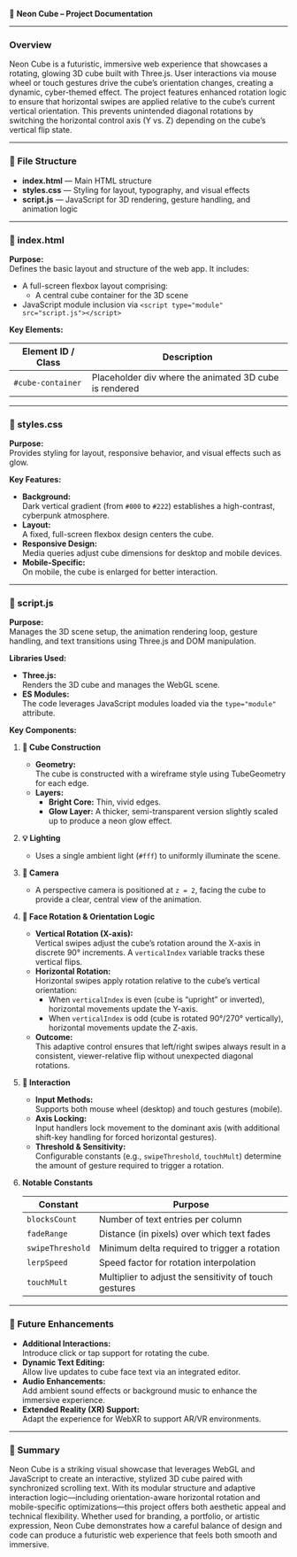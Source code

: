 📄 **Neon Cube – Project Documentation**

---

### Overview

Neon Cube is a futuristic, immersive web experience that showcases a rotating, glowing 3D cube built with Three.js. User interactions via mouse wheel or touch gestures drive the cube’s orientation changes, creating a dynamic, cyber-themed effect. The project features enhanced rotation logic to ensure that horizontal swipes are applied relative to the cube’s current vertical orientation. This prevents unintended diagonal rotations by switching the horizontal control axis (Y vs. Z) depending on the cube’s vertical flip state.

---

### 🧱 File Structure

- **index.html** — Main HTML structure
- **styles.css** — Styling for layout, typography, and visual effects
- **script.js** — JavaScript for 3D rendering, gesture handling, and animation logic

---

### 🔹 index.html

**Purpose:**  
Defines the basic layout and structure of the web app. It includes:

- A full-screen flexbox layout comprising:
  - A central cube container for the 3D scene
- JavaScript module inclusion via `<script type="module" src="script.js"></script>`

**Key Elements:**

| Element ID / Class       | Description                                          |
| ------------------------ | ---------------------------------------------------- |
| `#cube-container`        | Placeholder div where the animated 3D cube is rendered |

---

### 🎨 styles.css

**Purpose:**  
Provides styling for layout, responsive behavior, and visual effects such as glow.

**Key Features:**

- **Background:**  
  Dark vertical gradient (from `#000` to `#222`) establishes a high-contrast, cyberpunk atmosphere.
- **Layout:**  
  A fixed, full-screen flexbox design centers the cube.
- **Responsive Design:**  
  Media queries adjust cube dimensions for desktop and mobile devices.
- **Mobile-Specific:**  
  On mobile, the cube is enlarged for better interaction.

---

### 🧠 script.js

**Purpose:**  
Manages the 3D scene setup, the animation rendering loop, gesture handling, and text transitions using Three.js and DOM manipulation.

**Libraries Used:**

- **Three.js:**  
  Renders the 3D cube and manages the WebGL scene.
- **ES Modules:**  
  The code leverages JavaScript modules loaded via the `type="module"` attribute.

**Key Components:**

1. **🔲 Cube Construction**

   - **Geometry:**  
     The cube is constructed with a wireframe style using TubeGeometry for each edge.
   - **Layers:**  
     - **Bright Core:** Thin, vivid edges.
     - **Glow Layer:** A thicker, semi-transparent version slightly scaled up to produce a neon glow effect.

2. **💡 Lighting**

   - Uses a single ambient light (`#fff`) to uniformly illuminate the scene.

3. **🧭 Camera**

   - A perspective camera is positioned at `z = 2`, facing the cube to provide a clear, central view of the animation.

4. **🧭 Face Rotation & Orientation Logic**

   - **Vertical Rotation (X-axis):**  
     Vertical swipes adjust the cube’s rotation around the X-axis in discrete 90° increments. A `verticalIndex` variable tracks these vertical flips.
   - **Horizontal Rotation:**  
     Horizontal swipes apply rotation relative to the cube’s vertical orientation:
     - When `verticalIndex` is even (cube is “upright” or inverted), horizontal movements update the Y-axis.
     - When `verticalIndex` is odd (cube is rotated 90°/270° vertically), horizontal movements update the Z-axis.
   - **Outcome:**  
     This adaptive control ensures that left/right swipes always result in a consistent, viewer-relative flip without unexpected diagonal rotations.

5. **🧲 Interaction**

   - **Input Methods:**  
     Supports both mouse wheel (desktop) and touch gestures (mobile).
   - **Axis Locking:**  
     Input handlers lock movement to the dominant axis (with additional shift-key handling for forced horizontal gestures).
   - **Threshold & Sensitivity:**  
     Configurable constants (e.g., `swipeThreshold`, `touchMult`) determine the amount of gesture required to trigger a rotation.

6. **Notable Constants**

   | Constant         | Purpose                                                  |
   | ---------------- | -------------------------------------------------------- |
   | `blocksCount`    | Number of text entries per column                        |
   | `fadeRange`      | Distance (in pixels) over which text fades               |
   | `swipeThreshold` | Minimum delta required to trigger a rotation             |
   | `lerpSpeed`      | Speed factor for rotation interpolation                  |
   | `touchMult`      | Multiplier to adjust the sensitivity of touch gestures   |

---

### 🧪 Future Enhancements

- **Additional Interactions:**  
  Introduce click or tap support for rotating the cube.
- **Dynamic Text Editing:**  
  Allow live updates to cube face text via an integrated editor.
- **Audio Enhancements:**  
  Add ambient sound effects or background music to enhance the immersive experience.
- **Extended Reality (XR) Support:**  
  Adapt the experience for WebXR to support AR/VR environments.

---

### 📌 Summary

Neon Cube is a striking visual showcase that leverages WebGL and JavaScript to create an interactive, stylized 3D cube paired with synchronized scrolling text. With its modular structure and adaptive interaction logic—including orientation-aware horizontal rotation and mobile-specific optimizations—this project offers both aesthetic appeal and technical flexibility. Whether used for branding, a portfolio, or artistic expression, Neon Cube demonstrates how a careful balance of design and code can produce a futuristic web experience that feels both smooth and immersive.

